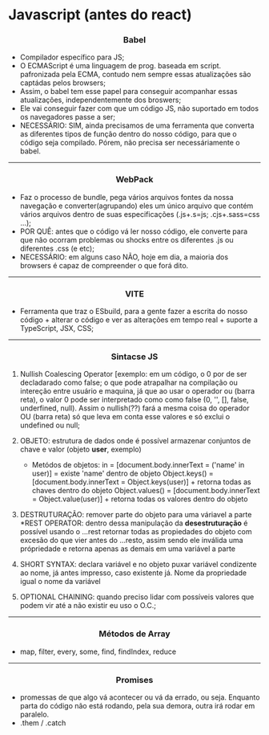 # Javascript (antes do react)


### <center>Babel
* Compilador específico para JS;
* O ECMAScript é uma linguagem de prog. baseada em script. pafronizada pela ECMA, contudo nem sempre essas atualizações são captádas pelos browsers;
* Assim, o babel tem esse papel para conseguir acompanhar essas atualizações, independentemente dos broswers;
* Ele vai conseguir fazer com que um código JS, não suportado em todos os navegadores passe a ser;
* NECESSÁRIO: SIM, ainda precisamos de uma ferramenta que converta as diferentes tipos de função dentro do nosso código, para que o código seja compilado. Pórem, não precisa ser necessáriamente o babel.
---
### <center>WebPack
* Faz o processo de bundle, pega vários arquivos fontes da nossa navegação e converter(agrupando) eles um único arquivo que contém vários arquivos dentro de suas especificações (.js+.s=js; .cjs+.sass=css ...);
* POR QUÊ: antes que o código vá ler nosso código, ele converte para que não ocorram problemas ou shocks entre os diferentes .js ou diferentes .css (e etc);
* NECESSÁRIO: em alguns caso NÃO, hoje em dia, a maioria dos browsers é capaz de compreender o que forá dito.
---

### <center>VITE
* Ferramenta que traz o ESbuild, para a gente fazer a escrita do nosso código + alterar o código e ver as alterações em tempo real + suporte a TypeScript, JSX, CSS; 
---
### <center>Sintacse JS
1. Nullish Coalescing Operator [exemplo: em um código, o 0 por de ser decladarado como false; o que pode atrapalhar na compilação ou intereção entre usuário e maquina, já que ao usar o operador ou (barra reta), o valor 0 pode ser interpretado como como false (0, '', [], false, underfined, null). Assim o nullish(??) fará a mesma coisa do operador OU (barra reta) só que leva em conta esse valores e só exclui o undefined ou null;

2. OBJETO: estrutura de dados onde é possível armazenar conjuntos de chave e valor (objeto **user**, exemplo)
	* Metódos de objetos: 
	in = [document.body.innerText = ('name' in user)] = existe 'name' dentro de objeto 
	Object.keys() = [document.body.innerText = Object.keys(user)] + retorna todas as chaves dentro do objeto
	Object.values() = [document.body.innerText = Object.value(user)] + retorna todas os valores dentro do objeto

3. DESTRUTURAÇÃO: remover parte do objeto para uma váriavel a parte
	*REST OPERATOR: dentro dessa manipulação da **desestruturação** é possível usando o ...rest retornar todas as propiedades do objeto com excesão do que vier antes do ...resto, assim sendo ele inválida uma própriedade e retorna apenas as demais em uma variável a parte

4. SHORT SYNTAX: declara variável e no objeto puxar variável condizente ao nome, já antes impresso, caso existente já. Nome da propriedade igual o nome da variável 

5. OPTIONAL CHAINING: quando preciso lidar com possíveis valores que podem vir até a não existir eu uso o O.C.; 
---
### <center>Métodos de Array
* map, filter, every, some, find, findIndex, reduce
---
### <center>Promises 
* promessas de que algo vá acontecer ou vá da errado, ou seja. Enquanto parta do código não está rodando, pela sua demora, outra irá rodar em paralelo. 
* .them / .catch 



